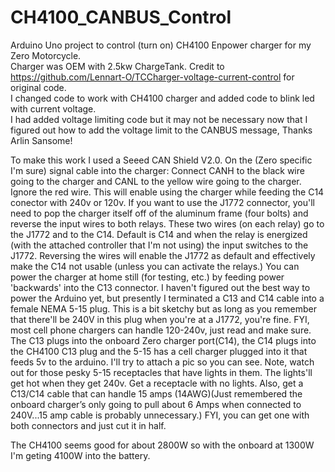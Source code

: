 # CH4100_CANBUS_Control
Arduino Uno project to control (turn on) CH4100 Enpower charger for my Zero Motorcycle.  
Charger was OEM with 2.5kw ChargeTank.
Credit to https://github.com/Lennart-O/TCCharger-voltage-current-control for original code.  
I changed code to work with CH4100 charger and added code to blink led with current voltage.  
I had added voltage limiting code but it may not be necessary now that I figured out how to add 
the voltage limit to the CANBUS message, Thanks Arlin Sansome!

To make this work I used a Seeed CAN Shield V2.0.  On the (Zero specific I'm sure) signal cable into the charger:
Connect CANH to the black wire going to the charger and CANL to the yellow wire going to the charger. Ignore the red wire.
This will enable using the charger while feeding the C14 conector with 240v or 120v. If you want to use the J1772 connector,
you'll need to pop the charger itself off of the aluminum frame (four bolts) and reverse the input wires to both relays. These
two wires (on each relay) go to the J1772 and to the C14. Default is C14 and when the relay is energized (with the attached
controller that I'm not using) the input switches to the J1772.  Reversing the wires will enable the J1772 as default and effectively
make the C14 not usable (unless you can activate the relays.)  You can power the charger at home still (for testing, etc.)
by feeding power 'backwards' into the C13 connector. I haven't figured out the best way to power the Arduino yet, but presently
I terminated a C13 and C14 cable into a female NEMA 5-15 plug.  This is a bit sketchy but as long as you remember that there'll
be 240V in this plug when you're at a J1772, you're fine. FYI, most cell phone chargers can handle 120-240v, just read and make sure.
The C13 plugs into the onboard Zero charger port(C14), the C14 plugs into the CH4100 C13 plug and the 5-15 has a cell charger plugged into
it that feeds 5v to the arduino.  I'll try to attach a pic so you can see. Note, watch out for those pesky 5-15 receptacles that have
lights in them. The lights'll get hot when they get 240v. Get a receptacle with no lights. Also, get a C13/C14 cable that can handle
15 amps (14AWG)(Just remembered the onboard charger’s only going to pull about 6 Amps when connected to 240V...15 amp cable is probably
unnecessary.) FYI, you can get one with both connectors and just cut it in half.

The CH4100 seems good for about 2800W so with the onboard at 1300W I'm geting 4100W into the battery.
